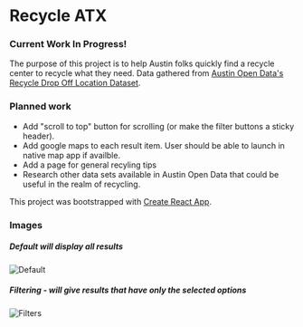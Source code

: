 # Recycle ATX
### Current Work In Progress! 

The purpose of this project is to help Austin folks quickly find a recycle center to recycle what they need.
Data gathered from [Austin Open Data's Recycle Drop Off Location Dataset](https://data.austintexas.gov/resource/qzi7-nx8g).

### Planned work
- Add "scroll to top" button for scrolling (or make the filter buttons a sticky header).
- Add google maps to each result item. User should be able to launch in native map app if availble.
- Add a page for general recyling tips
- Research other data sets available in Austin Open Data that could be useful in the realm of recycling.

This project was bootstrapped with [Create React App](https://github.com/facebook/create-react-app).

### Images
##### Default will display all results
![Default](https://live.staticflickr.com/65535/49958492691_e45c655aa3_b.jpg)

##### Filtering - will give results that have only the selected options
![Filters](https://live.staticflickr.com/65535/49958505566_3e0e61118d_b.jpg)
